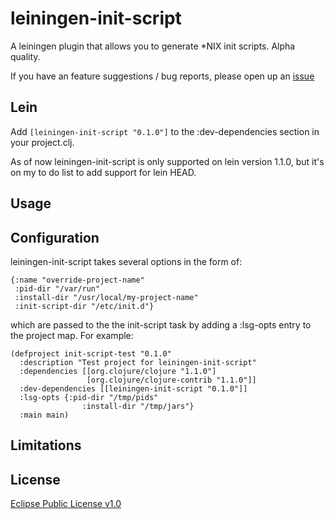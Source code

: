 # leiningen-init-script

A leiningen plugin that allows you to generate *NIX init scripts.  Alpha quality.

If you have an feature suggestions / bug reports, please open up an [issue](https://github.com/zkim/leiningen-init-script/issues)

## Lein

Add <code>[leiningen-init-script "0.1.0"]</code> to the :dev-dependencies section in your project.clj.

As of now leiningen-init-script is only supported on lein version 1.1.0, but it's on my to do list to
add support for lein HEAD.

## Usage

## Configuration

leiningen-init-script takes several options in the form of:

	{:name "override-project-name"
     :pid-dir "/var/run"
     :install-dir "/usr/local/my-project-name"
     :init-script-dir "/etc/init.d"}

which are passed to the the init-script task by adding a :lsg-opts entry to the project map. For example:

	(defproject init-script-test "0.1.0"
	  :description "Test project for leiningen-init-script"
	  :dependencies [[org.clojure/clojure "1.1.0"]
	                 [org.clojure/clojure-contrib "1.1.0"]]
	  :dev-dependencies [[leiningen-init-script "0.1.0"]]
	  :lsg-opts {:pid-dir "/tmp/pids"
		            :install-dir "/tmp/jars"}
	  :main main)
	
## Limitations




## License

[Eclipse Public License v1.0](http://www.eclipse.org/legal/epl-v10.html)

